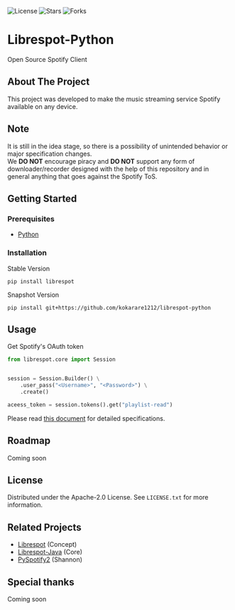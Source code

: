 ![License](https://img.shields.io/github/license/kokarare1212/librespot-python.svg?style=for-the-badge)
![Stars](https://img.shields.io/github/stars/kokarare1212/librespot-python.svg?style=for-the-badge)
![Forks](https://img.shields.io/github/forks/kokarare1212/librespot-python.svg?style=for-the-badge)
# Librespot-Python
Open Source Spotify Client
## About The Project
This project was developed to make the music streaming service Spotify available on any device.
## Note
It is still in the idea stage, so there is a possibility of unintended behavior or major specification changes.  
We **DO NOT** encourage piracy and **DO NOT** support any form of downloader/recorder designed with the help of this repository and in general anything that goes against the Spotify ToS.
## Getting Started
### Prerequisites
* [Python](https://python.org/)
### Installation
Stable Version
```commandline
pip install librespot
```
Snapshot Version
```commandline
pip install git+https://github.com/kokarare1212/librespot-python
```
## Usage
Get Spotify's OAuth token
```python
from librespot.core import Session


session = Session.Builder() \
    .user_pass("<Username>", "<Password>") \
    .create()

aceess_token = session.tokens().get("playlist-read")
```
Please read [this document](https://librespot-python.rtfd.io) for detailed specifications.
## Roadmap
Coming soon
## License
Distributed under the Apache-2.0 License. See `LICENSE.txt` for more information.
## Related Projects
* [Librespot](https://github.com/librespot-org/librespot) (Concept)
* [Librespot-Java](https://github.com/librespot-org/librespot-java) (Core)
* [PySpotify2](https://github.com/pymedia/pyspotify2) (Shannon)
## Special thanks
Coming soon